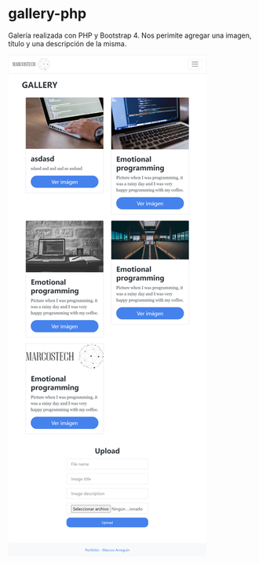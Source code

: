# gallery-php

Galería realizada con PHP y Bootstrap 4. Nos perimite agregar una imagen, título y una descripción de la misma.

![alt_text](https://github.com/marcosmap1998/gallery-php/blob/master/img/gallery-complete/localhost_gallery_php_gallery.php_upload%3Dsuccess%20(1).png)
